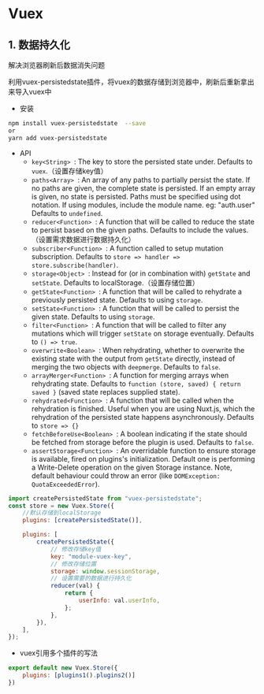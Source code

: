 # Vuex

## 1.  数据持久化

解决浏览器刷新后数据消失问题

利用vuex-persistedstate插件，将vuex的数据存储到浏览器中，刷新后重新拿出来导入vuex中

* 安装

```bash
npm install vuex-persistedstate  --save
or
yarn add vuex-persistedstate
```

* API
  + `key<String> `: The key to store the persisted state under. Defaults to `vuex`.（设置存储key值）
  + `paths<Array> `: An array of any paths to partially persist the state. If no paths are given, the complete state is persisted. If an empty array is given, no state is persisted. Paths must be specified using dot notation. If using modules, include the module name. eg: "auth.user" Defaults to `undefined`.
  + `reducer<Function> `: A function that will be called to reduce the state to persist based on the given paths. Defaults to include the values.（设置需求数据进行数据持久化）
  + `subscriber<Function> `: A function called to setup mutation subscription. Defaults to `store => handler => store.subscribe(handler)`.
  + `storage<Object> `: Instead for (or in combination with) `getState` and `setState`. Defaults to localStorage.（设置存储位置）
  + `getState<Function> `: A function that will be called to rehydrate a previously persisted state. Defaults to using `storage`.
  + `setState<Function> `: A function that will be called to persist the given state. Defaults to using `storage`.
  + `filter<Function> `: A function that will be called to filter any mutations which will trigger `setState` on storage eventually. Defaults to `() => true`.
  + `overwrite<Boolean> `: When rehydrating, whether to overwrite the existing state with the output from `getState` directly, instead of merging the two objects with `deepmerge`. Defaults to `false`.
  + `arrayMerger<Function> `: A function for merging arrays when rehydrating state. Defaults to `function (store, saved) { return saved }` (saved state replaces supplied state).
  + `rehydrated<Function> `: A function that will be called when the rehydration is finished. Useful when you are using Nuxt.js, which the rehydration of the persisted state happens asynchronously. Defaults to `store => {}`
  + `fetchBeforeUse<Boolean> `: A boolean indicating if the state should be fetched from storage before the plugin is used. Defaults to `false`.
  + `assertStorage<Function> `: An overridable function to ensure storage is available, fired on plugins's initialization. Default one is performing a Write-Delete operation on the given Storage instance. Note, default behaviour could throw an error (like `DOMException: QuotaExceededError`).

  

```js
import createPersistedState from "vuex-persistedstate";
const store = new Vuex.Store({
    //默认存储到localStorage
    plugins: [createPersistedState()],

    plugins: [
        createPersistedState({
            // 修改存储key值
            key: "module-vuex-key",
            // 修改存储位置
            storage: window.sessionStorage,
            // 设置需要的数据进行持久化
            reducer(val) {
                return {
                    userInfo: val.userInfo,
                };
            },
        }),
    ],
});
```

* vuex引用多个插件的写法

```js
export default new Vuex.Store({
    plugins: [plugins1().plugins2()]
})
```
